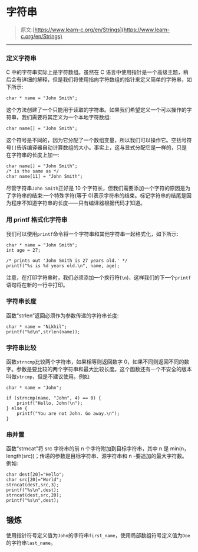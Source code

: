 # 字符串

> 原文:[https://www.learn-c.org/en/Strings](https://www.learn-c.org/en/Strings)

* * *

### 定义字符串

C 中的字符串实际上是字符数组。虽然在 C 语言中使用指针是一个高级主题，稍后会有详细的解释，但是我们将使用指向字符数组的指针来定义简单的字符串，如下所示:

```
char * name = "John Smith"; 
```

这个方法创建了一个只能用于读取的字符串。如果我们希望定义一个可以操作的字符串，我们需要将其定义为一个本地字符数组:

```
char name[] = "John Smith"; 
```

这个符号是不同的，因为它分配了一个数组变量，所以我们可以操作它。空括号符号`[]`告诉编译器自动计算数组的大小。事实上，这与显式分配它是一样的，只是在字符串的长度上加一:

```
char name[] = "John Smith";
/* is the same as */
char name[11] = "John Smith"; 
```

尽管字符串`John Smith`正好是 10 个字符长，但我们需要添加一个字符的原因是为了字符串的结束:一个特殊字符(等于 0)表示字符串的结束。标记字符串的结尾是因为程序不知道字符串的长度——只有编译器根据代码才知道。

### 用 printf 格式化字符串

我们可以使用`printf`命令将一个字符串和其他字符串一起格式化，如下所示:

```
char * name = "John Smith";
int age = 27;

/* prints out 'John Smith is 27 years old.' */
printf("%s is %d years old.\n", name, age); 
```

注意，在打印字符串时，我们必须添加一个换行符(`\n`)，这样我们的下一个`printf`语句将在新的一行中打印。

### 字符串长度

函数“strlen”返回必须作为参数传递的字符串长度:

```
char * name = "Nikhil";
printf("%d\n",strlen(name)); 
```

### 字符串比较

函数`strncmp`比较两个字符串，如果相等则返回数字 0，如果不同则返回不同的数字。参数是要比较的两个字符串和最大比较长度。这个函数还有一个不安全的版本叫做`strcmp`，但是不建议使用。例如:

```
char * name = "John";

if (strncmp(name, "John", 4) == 0) {
    printf("Hello, John!\n");
} else {
    printf("You are not John. Go away.\n");
} 
```

### 串并置

函数“strncat”将 src 字符串的前 n 个字符附加到目标字符串，其中 n 是 min(n，length(src))；传递的参数是目标字符串、源字符串和 n -要追加的最大字符数。例如:

```
char dest[20]="Hello";
char src[20]="World";
strncat(dest,src,3);
printf("%s\n",dest);
strncat(dest,src,20);
printf("%s\n",dest); 
```

## 锻炼

使用指针符号定义值为`John`的字符串`first_name`，使用局部数组符号定义值为`Doe`的字符串`last_name`。